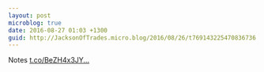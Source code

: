 ```yaml
---
layout: post
microblog: true
date: 2016-08-27 01:03 +1300
guid: http://JacksonOfTrades.micro.blog/2016/08/26/t769143225470836736.html
---
```

Notes [t.co/BeZH4x3JY...](https://t.co/BeZH4x3JYk)
